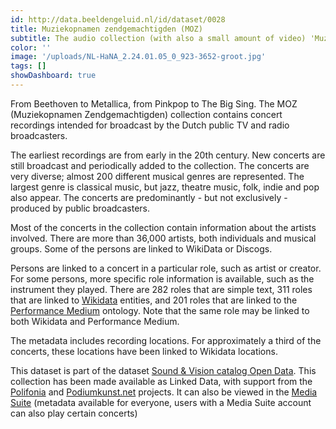 ```yaml
---
id: http://data.beeldengeluid.nl/id/dataset/0028
title: Muziekopnamen zendgemachtigden (MOZ)
subtitle: The audio collection (with also a small amount of video) 'Muziekopnamen zendgemachtigden (MOZ)' contains original concert and studio recordings intended for broadcast, whether or not they were actually broadcast. The collection consists of raw material.
color: ''
image: '/uploads/NL-HaNA_2.24.01.05_0_923-3652-groot.jpg'
tags: []
showDashboard: true
---
```



From Beethoven to Metallica, from Pinkpop to The Big Sing. The MOZ (Muziekopnamen Zendgemachtigden) collection contains concert
recordings intended for broadcast by the Dutch public TV and radio broadcasters. 

The earliest recordings are from early in the 20th century. New concerts are still broadcast and periodically added to the collection.
The concerts are very diverse; almost 200 different musical genres are represented.
The largest genre is classical music, but jazz, theatre music, folk, indie and pop also appear.
The concerts are predominantly - but not exclusively - produced by public broadcasters. 

Most of the concerts in the collection contain information about the artists involved. There are more than 36,000 artists, both individuals and musical groups.
Some of the persons are linked to WikiData or Discogs.

Persons are linked to a concert in a particular role, such as artist or creator. For some persons, more specific role information is available, such as the instrument
they played. There are 282 roles that are simple text, 311 roles that are linked to [Wikidata](https://www.wikidata.org/) entities, and 201 roles that are linked to the [Performance Medium]((https://rdacommissie.home.blog/uitvoeringsmedium/)) ontology.
Note that the same role may be linked to both Wikidata and Performance Medium.

The metadata includes recording locations. For approximately a third of the concerts, these locations have been linked to Wikidata locations.

This dataset is part of the dataset [Sound & Vision catalog Open Data](/nl/datasets/nisv-media-catalog).
This collection has been made available as Linked Data, with support from the [Polifonia](https://polifonia-project.eu/) and [Podiumkunst.net](https://www.podiumkunst.net/) projects. It can also be viewed in the <a target="_blank" href="https://mediasuite.clariah.nl/tool/single-search?queryId=6688eee0-db29-4f6e-9eae-fdc28d38cc64">Media Suite</a>  (metadata available for everyone, users with a Media Suite account can also play certain concerts)

